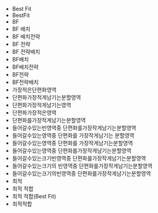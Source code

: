 ﻿- Best Fit
- BestFit
- BF
- BF 배치
- BF 배치전략
- BF 전략
- BF 전략배치
- BF배치
- BF배치전략
- BF전략
- BF전략배치
- 가장적은단편화영역
- 단편화가장적게남기는분할영역
- 단편화가장적게남기는영역
- 단편화가장적은영역
- 단편화를가장적게남기는분할영역
- 들어갈수있는빈영역중 단편화를가장작게남기는분할영역
- 들어갈수있는영역중 단편화를 가장작게남기는 분할영역
- 들어갈수있는영역중 단편화를 가장작게남기는분할영역
- 들어갈수있는영역중 단편화를가장작게남기는분할영역
- 들어갈수있는크기빈영역중 단편화를가장작게남기는분할영역
- 들어갈수있는크기의 빈영역중 단편화를가장작게남기는분할영역
- 들어갈수있는크기의빈영역중 단편화를가장작게남기는분할영역
- 최적
- 최적 적합
- 최적 적합(Best Fit)
- 최적적합
